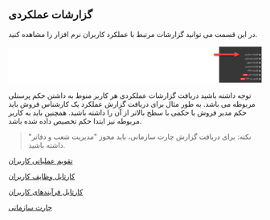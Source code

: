 ﻿## گزارشات عملکردی



در این قسمت می توانید گزارشات مرتبط با عملکرد کاربران نرم افزار را مشاهده کنید.

![](PreGozareshateAmalkardi.png)

توجه داشته باشید دریافت گزارشات عملکردی هر کاربر منوط به داشتن حکم پرسنلی مربوطه می باشد. به طور مثال برای دریافت گزارش عملکرد یک کارشناس فروش باید حکم مدیر فروش یا حکمی با سطح بالاتر از آن را داشته باشید. همچنین باید به کاربر مربوطه نیز ابتدا حکم تخصیص داده شده باشد. 

> نکته: برای دریافت گزارش چارت سازمانی، باید مجوز "مدیریت شعب و دفاتر" داشته باشید.    

[تقویم عملیاتی کاربران](https://github.com/1stco/PayamGostarDocs/blob/master/help%202.5.4/Management-and-reports/Functional-reports/User-Operating-Calendar/User-Operating-Calendar.md)

[کارتابل وظایف کاربران](https://github.com/1stco/PayamGostarDocs/blob/master/help%202.5.4/Management-and-reports/Functional-reports/Cardboard-user-tasks/Cardboard-user-tasks.md)

[کارتابل فرآیندهای کاربران](https://github.com/1stco/PayamGostarDocs/blob/master/help%202.5.4/Management-and-reports/Functional-reports/Cardboard-user-processes/Cardboard-user-processes.md)

[چارت سازمانی](https://github.com/1stco/PayamGostarDocs/blob/master/help%202.5.4/Management-and-reports/Functional-reports/Chart/Chart.md)

